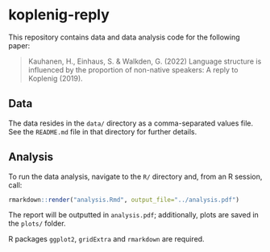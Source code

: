 # koplenig-reply

This repository contains data and data analysis code for the following paper:

> Kauhanen, H., Einhaus, S. & Walkden, G. (2022) Language structure is influenced by the proportion of non-native speakers: A reply to Koplenig (2019).


## Data

The data resides in the `data/` directory as a comma-separated values file. See the `README.md` file in that directory for further details.


## Analysis

To run the data analysis, navigate to the `R/` directory and, from an R session, call:

```r
rmarkdown::render("analysis.Rmd", output_file="../analysis.pdf")
```

The report will be outputted in `analysis.pdf`; additionally, plots are saved in the `plots/` folder.

R packages `ggplot2`, `gridExtra` and `rmarkdown` are required.

